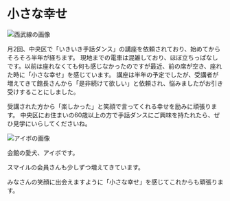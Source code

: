 # 小さな幸せ

![西武線の画像](https://storage.googleapis.com/smile-blog/2024-09-20/S__4841478.jpg)

月2回、中央区で「いきいき手話ダンス」の講座を依頼されており、始めてからそろそろ半年が経ちます。
現地までの電車は混雑しており、ほぼ立ちっぱなしです。以前は座れなくても何も感じなかったのですが最近、前の席が空き、座れた時に「小さな幸せ」を感じています。
講座は半年の予定でしたが、受講者が増えてきて館長さんから「是非続けて欲しい」と依頼され、悩みましたがお引き受けすることにしました。

受講された方から「楽しかった」と笑顔で言ってくれる幸せを励みに頑張ります。
中央区にお住まいの60歳以上の方で手話ダンスにご興味を持たれたら、ぜひ見学にいらしてくださいね。

![アイボの画像](https://storage.googleapis.com/smile-blog/2024-09-20/S__4841480.jpg)

会館の愛犬、アイボです。

スマイルの会員さんも少しずつ増えてきています。

みなさんの笑顔に出会えますように「小さな幸せ」を感じてこれからも頑張ります。
